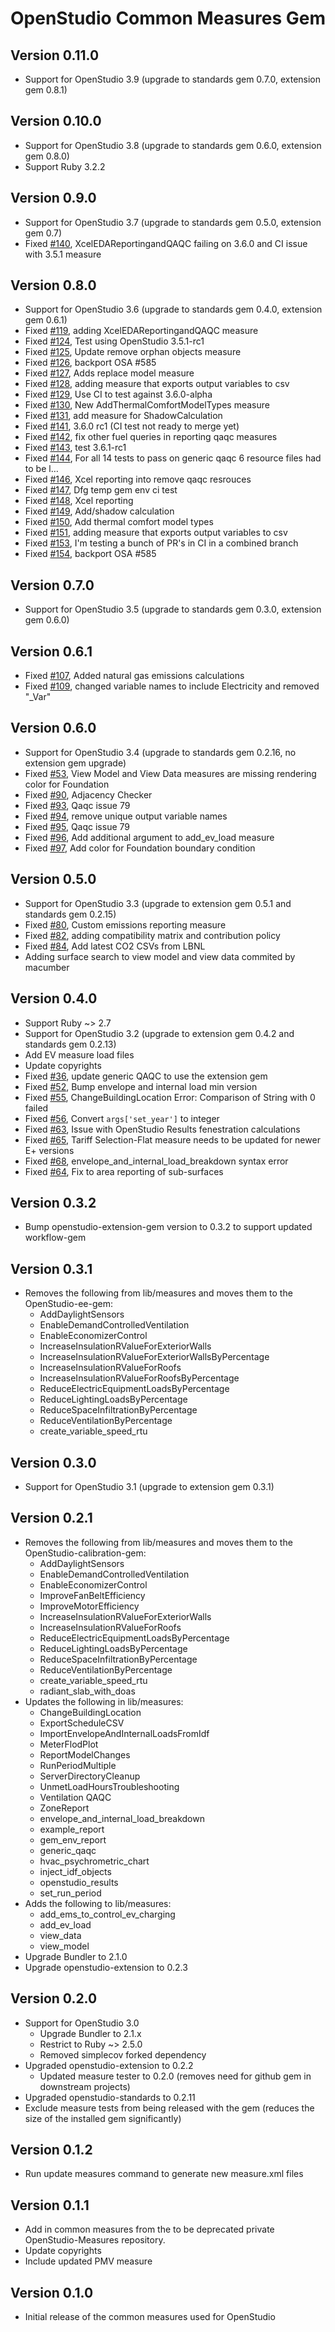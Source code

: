 # OpenStudio Common Measures Gem

## Version 0.11.0
- Support for OpenStudio 3.9 (upgrade to standards gem 0.7.0, extension gem 0.8.1)

## Version 0.10.0
- Support for OpenStudio 3.8 (upgrade to standards gem 0.6.0, extension gem 0.8.0)
- Support Ruby 3.2.2

## Version 0.9.0

- Support for OpenStudio 3.7 (upgrade to standards gem 0.5.0, extension gem 0.7)
- Fixed [#140]( https://github.com/NREL/openstudio-common-measures-gem/issues/140 ), XcelEDAReportingandQAQC failing on 3.6.0 and CI issue with 3.5.1 measure

## Version 0.8.0

- Support for OpenStudio 3.6 (upgrade to standards gem 0.4.0, extension gem 0.6.1)
- Fixed [#119]( https://github.com/NREL/openstudio-common-measures-gem/pull/119 ), adding XcelEDAReportingandQAQC measure
- Fixed [#124]( https://github.com/NREL/openstudio-common-measures-gem/pull/124 ), Test using OpenStudio 3.5.1-rc1
- Fixed [#125]( https://github.com/NREL/openstudio-common-measures-gem/pull/125 ), Update remove orphan objects measure
- Fixed [#126]( https://github.com/NREL/openstudio-common-measures-gem/pull/126 ), backport OSA #585
- Fixed [#127]( https://github.com/NREL/openstudio-common-measures-gem/pull/127 ), Adds replace model measure
- Fixed [#128]( https://github.com/NREL/openstudio-common-measures-gem/pull/128 ), adding measure that exports output variables to csv
- Fixed [#129]( https://github.com/NREL/openstudio-common-measures-gem/pull/129 ), Use CI to test against 3.6.0-alpha
- Fixed [#130]( https://github.com/NREL/openstudio-common-measures-gem/pull/130 ), New AddThermalComfortModelTypes measure
- Fixed [#131]( https://github.com/NREL/openstudio-common-measures-gem/pull/131 ), add measure for ShadowCalculation
- Fixed [#141]( https://github.com/NREL/openstudio-common-measures-gem/pull/141 ), 3.6.0 rc1 (CI test not ready to merge yet)
- Fixed [#142]( https://github.com/NREL/openstudio-common-measures-gem/pull/142 ), fix other fuel queries in reporting qaqc measures
- Fixed [#143]( https://github.com/NREL/openstudio-common-measures-gem/pull/143 ), test 3.6.1-rc1
- Fixed [#144]( https://github.com/NREL/openstudio-common-measures-gem/pull/144 ), For all 14 tests to pass on generic qaqc 6 resource files had to be l…
- Fixed [#146]( https://github.com/NREL/openstudio-common-measures-gem/pull/146 ), Xcel reporting into remove qaqc resrouces
- Fixed [#147]( https://github.com/NREL/openstudio-common-measures-gem/pull/147 ), Dfg temp gem env ci test
- Fixed [#148]( https://github.com/NREL/openstudio-common-measures-gem/pull/148 ), Xcel reporting
- Fixed [#149]( https://github.com/NREL/openstudio-common-measures-gem/pull/149 ), Add/shadow calculation
- Fixed [#150]( https://github.com/NREL/openstudio-common-measures-gem/pull/150 ), Add thermal comfort model types
- Fixed [#151]( https://github.com/NREL/openstudio-common-measures-gem/pull/151 ), adding measure that exports output variables to csv
- Fixed [#153]( https://github.com/NREL/openstudio-common-measures-gem/pull/153 ), I'm testing a bunch of PR's in CI in a combined branch
- Fixed [#154]( https://github.com/NREL/openstudio-common-measures-gem/pull/154 ), backport OSA #585

## Version 0.7.0

- Support for OpenStudio 3.5 (upgrade to standards gem 0.3.0, extension gem 0.6.0)

## Version 0.6.1

- Fixed [#107]( https://github.com/NREL/openstudio-common-measures-gem/pull/107 ), Added natural gas emissions calculations
- Fixed [#109]( https://github.com/NREL/openstudio-common-measures-gem/pull/109 ), changed variable names to include Electricity and removed "_Var"

## Version 0.6.0

* Support for OpenStudio 3.4 (upgrade to standards gem 0.2.16, no extension gem upgrade)
* Fixed [#53]( https://github.com/NREL/openstudio-common-measures-gem/issues/53 ), View Model and View Data measures are missing rendering color for Foundation
* Fixed [#90]( https://github.com/NREL/openstudio-common-measures-gem/pull/90 ), Adjacency Checker
* Fixed [#93]( https://github.com/NREL/openstudio-common-measures-gem/pull/93 ), Qaqc issue 79
* Fixed [#94]( https://github.com/NREL/openstudio-common-measures-gem/pull/94 ), remove unique output variable names
* Fixed [#95]( https://github.com/NREL/openstudio-common-measures-gem/pull/95 ), Qaqc issue 79
* Fixed [#96]( https://github.com/NREL/openstudio-common-measures-gem/pull/96 ), Add additional argument to add_ev_load measure
* Fixed [#97]( https://github.com/NREL/openstudio-common-measures-gem/pull/97 ), Add color for Foundation boundary condition

## Version 0.5.0

* Support for OpenStudio 3.3 (upgrade to extension gem 0.5.1 and standards gem 0.2.15)
* Fixed [#80]( https://github.com/NREL/openstudio-common-measures-gem/pull/80 ), Custom emissions reporting measure
* Fixed [#82]( https://github.com/NREL/openstudio-common-measures-gem/pull/82 ), adding compatibility matrix and contribution policy
* Fixed [#84]( https://github.com/NREL/openstudio-common-measures-gem/pull/84 ), Add latest CO2 CSVs from LBNL
* Adding surface search to view model and view data commited by macumber

## Version 0.4.0

* Support Ruby ~> 2.7
* Support for OpenStudio 3.2 (upgrade to extension gem 0.4.2 and standards gem 0.2.13)
* Add EV measure load files
* Update copyrights
* Fixed [#36]( https://github.com/NREL/openstudio-common-measures-gem/issues/36 ), update generic QAQC to use the extension gem
* Fixed [#52]( https://github.com/NREL/openstudio-common-measures-gem/issues/52 ), Bump envelope and internal load min version
* Fixed [#55]( https://github.com/NREL/openstudio-common-measures-gem/issues/55 ), ChangeBuildingLocation Error: Comparison of String with 0 failed 
* Fixed [#56]( https://github.com/NREL/openstudio-common-measures-gem/pull/56 ), Convert `args['set_year']` to integer
* Fixed [#63]( https://github.com/NREL/openstudio-common-measures-gem/issues/63 ), Issue with OpenStudio Results fenestration calculations
* Fixed [#65]( https://github.com/NREL/openstudio-common-measures-gem/issues/65 ), Tariff Selection-Flat measure needs to be updated for newer E+ versions
* Fixed [#68]( https://github.com/NREL/openstudio-common-measures-gem/issues/68 ), envelope_and_internal_load_breakdown syntax error
* Fixed [#64]( https://github.com/NREL/openstudio-common-measures-gem/pull/64 ), Fix to area reporting of sub-surfaces

## Version 0.3.2

* Bump openstudio-extension-gem version to 0.3.2 to support updated workflow-gem

## Version 0.3.1

* Removes the following from lib/measures and moves them to the OpenStudio-ee-gem:
    * AddDaylightSensors
    * EnableDemandControlledVentilation
    * EnableEconomizerControl
    * IncreaseInsulationRValueForExteriorWalls
    * IncreaseInsulationRValueForExteriorWallsByPercentage
    * IncreaseInsulationRValueForRoofs
    * IncreaseInsulationRValueForRoofsByPercentage
    * ReduceElectricEquipmentLoadsByPercentage
    * ReduceLightingLoadsByPercentage
    * ReduceSpaceInfiltrationByPercentage
    * ReduceVentilationByPercentage
    * create_variable_speed_rtu

## Version 0.3.0

* Support for OpenStudio 3.1 (upgrade to extension gem 0.3.1)

## Version 0.2.1

* Removes the following from lib/measures and moves them to the OpenStudio-calibration-gem:
    * AddDaylightSensors
    * EnableDemandControlledVentilation
    * EnableEconomizerControl
    * ImproveFanBeltEfficiency
    * ImproveMotorEfficiency
    * IncreaseInsulationRValueForExteriorWalls
    * IncreaseInsulationRValueForRoofs
    * ReduceElectricEquipmentLoadsByPercentage
    * ReduceLightingLoadsByPercentage
    * ReduceSpaceInfiltrationByPercentage
    * ReduceVentilationByPercentage
    * create_variable_speed_rtu
    * radiant_slab_with_doas
* Updates the following in lib/measures:
    * ChangeBuildingLocation
    * ExportScheduleCSV
    * ImportEnvelopeAndInternalLoadsFromIdf
    * MeterFlodPlot
    * ReportModelChanges
    * RunPeriodMultiple
    * ServerDirectoryCleanup
    * UnmetLoadHoursTroubleshooting
    * Ventilation QAQC
    * ZoneReport
    * envelope_and_internal_load_breakdown
    * example_report
    * gem_env_report
    * generic_qaqc
    * hvac_psychrometric_chart
    * inject_idf_objects
    * openstudio_results
    * set_run_period
* Adds the following to lib/measures:
    * add_ems_to_control_ev_charging
    * add_ev_load
    * view_data
    * view_model
* Upgrade Bundler to 2.1.0
* Upgrade openstudio-extension to 0.2.3

## Version 0.2.0

* Support for OpenStudio 3.0
    * Upgrade Bundler to 2.1.x
    * Restrict to Ruby ~> 2.5.0   
    * Removed simplecov forked dependency 
* Upgraded openstudio-extension to 0.2.2
    * Updated measure tester to 0.2.0 (removes need for github gem in downstream projects)
* Upgraded openstudio-standards to 0.2.11
* Exclude measure tests from being released with the gem (reduces the size of the installed gem significantly)

## Version 0.1.2

* Run update measures command to generate new measure.xml files
 
## Version 0.1.1

* Add in common measures from the to be deprecated private OpenStudio-Measures repository. 
* Update copyrights
* Include updated PMV measure

## Version 0.1.0 

* Initial release of the common measures used for OpenStudio
